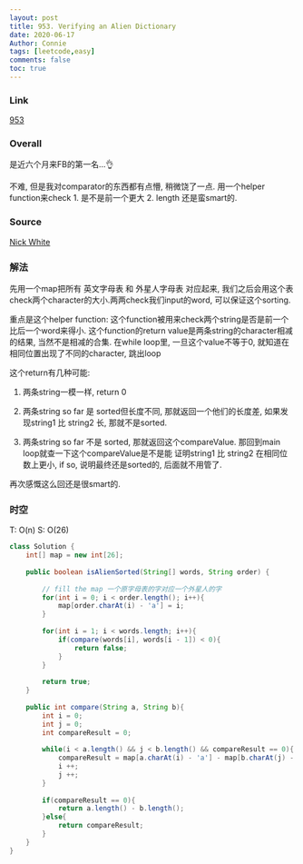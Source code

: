 ```yaml
---
layout: post
title: 953. Verifying an Alien Dictionary
date: 2020-06-17
Author: Connie 
tags: [leetcode,easy]
comments: false
toc: true
---
```

### Link
[953](https://leetcode.com/problems/verifying-an-alien-dictionary/)

### Overall
是近六个月来FB的第一名...👌

不难, 但是我对comparator的东西都有点懵, 稍微饶了一点. 用一个helper function来check 1. 是不是前一个更大 2. length 还是蛮smart的.

### Source
[Nick White](https://www.youtube.com/watch?v=qSbJZWENtX4)

### 解法
先用一个map把所有 英文字母表 和 外星人字母表 对应起来, 我们之后会用这个表check两个character的大小.两两check我们input的word, 可以保证这个sorting. 

重点是这个helper function: 这个function被用来check两个string是否是前一个比后一个word来得小. 这个function的return value是两条string的character相减的结果, 当然不是相减的合集. 在while loop里, 一旦这个value不等于0, 就知道在相同位置出现了不同的character, 跳出loop

这个return有几种可能: 

1. 两条string一模一样, return 0 

2. 两条string so far 是 sorted但长度不同, 那就返回一个他们的长度差, 如果发现string1 比 string2 长, 那就不是sorted.

2. 两条string so far 不是 sorted, 那就返回这个compareValue. 那回到main loop就查一下这个compareValue是不是能
证明string1 比 string2 在相同位数上更小, if so, 说明最终还是sorted的, 后面就不用管了.

再次感慨这么回还是很smart的.

### 时空

T: O(n) S: O(26)

```java
class Solution {
    int[] map = new int[26];
    
    public boolean isAlienSorted(String[] words, String order) {
        
        // fill the map 一个原字母表的字对应一个外星人的字
        for(int i = 0; i < order.length(); i++){
            map[order.charAt(i) - 'a'] = i;
        }
        
        for(int i = 1; i < words.length; i++){
            if(compare(words[i], words[i - 1]) < 0){
                return false;
            }
        }
        
        return true;
    }
    
    public int compare(String a, String b){
        int i = 0;
        int j = 0;
        int compareResult = 0;
        
        while(i < a.length() && j < b.length() && compareResult == 0){
            compareResult = map[a.charAt(i) - 'a'] - map[b.charAt(j) - 'a'];
            i ++;
            j ++;
        }
        
        if(compareResult == 0){
            return a.length() - b.length();
        }else{
            return compareResult;
        }
    }
}
```
